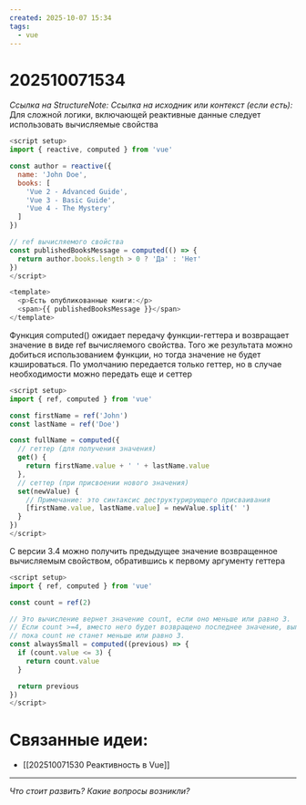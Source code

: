 ```yaml
---
created: 2025-10-07 15:34
tags:
  - vue
---
```

# 202510071534
*Ссылка на StructureNote:*
*Ссылка на исходник или контекст (если есть):* 
Для сложной логики, включающей реактивные данные следует использовать вычисляемые свойства

```js
<script setup>
import { reactive, computed } from 'vue'

const author = reactive({
  name: 'John Doe',
  books: [
    'Vue 2 - Advanced Guide',
    'Vue 3 - Basic Guide',
    'Vue 4 - The Mystery'
  ]
})

// ref вычисляемого свойства
const publishedBooksMessage = computed(() => {
  return author.books.length > 0 ? 'Да' : 'Нет'
})
</script>

<template>
  <p>Есть опубликованные книги:</p>
  <span>{{ publishedBooksMessage }}</span>
</template>
```
Функция computed() ожидает передачу функции-геттера и возвращает значение в виде ref вычисляемого свойства.
Того же результата можно добиться использованием функции, но тогда значение не будет кэшироваться.
По умолчанию передается только геттер, но в случае необходимости можно передать еще и сеттер
```js
<script setup>
import { ref, computed } from 'vue'

const firstName = ref('John')
const lastName = ref('Doe')

const fullName = computed({
  // геттер (для получения значения)
  get() {
    return firstName.value + ' ' + lastName.value
  },
  // сеттер (при присвоении нового значения)
  set(newValue) {
    // Примечание: это синтаксис деструктурирующего присваивания
    [firstName.value, lastName.value] = newValue.split(' ')
  }
})
</script>
```
С версии 3.4 можно получить предыдущее значение возвращенное вычисляемым свойством, обратившись к первому аргументу геттера
```js
<script setup>
import { ref, computed } from 'vue'

const count = ref(2)

// Это вычисление вернет значение count, если оно меньше или равно 3.
// Если count >=4, вместо него будет возвращено последнее значение, выполнившее наше условие,
// пока count не станет меньше или равно 3.
const alwaysSmall = computed((previous) => {
  if (count.value <= 3) {
    return count.value
  }

  return previous
})
</script>
```
# Связанные идеи:
* [[202510071530 Реактивность в Vue]]
---

*Что стоит развить? Какие вопросы возникли?*